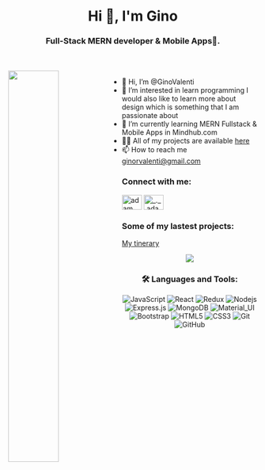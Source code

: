 <h1 align="center">Hi 👋, I'm Gino</h1>
<h3 align="center">Full-Stack MERN developer & Mobile Apps🌟.</h3>
<br>
<br>
<div align="left">
  <img align="left" width=45%   src="https://media.discordapp.net/attachments/849741352882929714/1057313503553257532/Code_typing-amico.png?width=547&height=547">
</div>






<div align=left>
  
- 👋 Hi, I’m @GinoValenti 
- 👀 I’m interested in learn programming I would also like to learn more about design which is something that I am passionate about
- 🌱 I’m currently learning MERN Fullstack & Mobile Apps in Mindhub.com
- 👨‍💻 All of my projects are available <a href="https://github.com/GinoValenti?tab=repositories "> here </a>
- 📫 How to reach me ginorvalenti@gmail.com
  
</div>
<h3 align="left">Connect with me:</h3>

<p align="left">
  <a href="https://www.linkedin.com/in/gino-valenti-a70b04234/" target="blank"><img align="center"
      src="https://raw.githubusercontent.com/rahuldkjain/github-profile-readme-generator/master/src/images/icons/Social/linked-in-alt.svg"
      alt="adam pithewan" height="30" width="40" /></a>
  <a href="https://www.instagram.com/ginoromanvalenti/" target="blank"><img align="center"
      src="https://raw.githubusercontent.com/rahuldkjain/github-profile-readme-generator/master/src/images/icons/Social/instagram.svg"
      alt="_._.adam._" height="30" width="40" /></a>
  

</p>



<h3 align="left">Some of my lastest projects:</h3>

<a href="https://mytinerary-netrunners.vercel.app/">My tinerary </a>
  <div align="center"> <img src="https://komarev.com/ghpvc/?username=GinoValenti"></img> </div>
<div align="center">

### 🛠️ Languages and Tools:
 
![JavaScript](https://img.shields.io/badge/-JavaScript-black?style=flat-square&logo=javascript)
![React](https://img.shields.io/badge/-React-black?style=flat-square&logo=react)
![Redux](https://img.shields.io/badge/-Redux-black?style=flat-square&logo=Redux)
![Nodejs](https://img.shields.io/badge/-Nodejs-black?style=flat-square&logo=Node.js)
![Express.js](https://img.shields.io/badge/-Express-black?style=flat-square&logo=expressjs)
![MongoDB](https://img.shields.io/badge/-MongoDB-black?style=flat-square&logo=mongodb)
![Material_UI](https://img.shields.io/badge/-Material_UI-black?style=flat-square&logo=material-ui)
![Bootstrap](https://img.shields.io/badge/-Bootstrap-black?style=flat-square&logo=bootstrap)
![HTML5](https://img.shields.io/badge/-HTML5-black?style=flat-square&logo=html5&logoColor=white)
![CSS3](https://img.shields.io/badge/-CSS3-black?style=flat-square&logo=css3)
![Git](https://img.shields.io/badge/-Git-black?style=flat-square&logo=git)
![GitHub](https://img.shields.io/badge/-GitHub-black?style=flat-square&logo=github)


</div>

<br>













<!---
GinoValenti/GinoValenti is a ✨ special ✨ repository because its `README.md` (this file) appears on your GitHub profile.
You can click the Preview link to take a look at your changes.
--->
